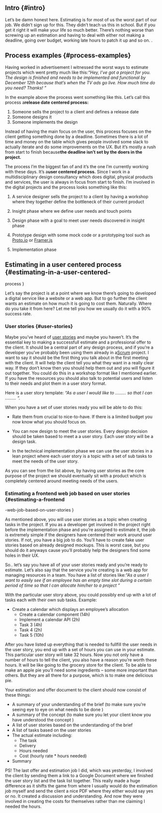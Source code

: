 ## Intro {#intro}

Let’s be damn honest here. Estimating is for most of us the worst part of our
job. We didn’t sign up for this. They didn’t teach us this in school. But if you
get it right it will make your life so much better. There’s nothing worse than 
screwing up an estimation and having to deal with either not making a deadline, 
going over budget, working late hours to patch it up and so on.
.

## Process examples {#process-examples}

Having worked in advertisement I witnessed the worst ways to estimate projects
which went pretty much like this:*“Hey, I’ve got a project for you. The
design is finished and needs to be implemented and functional by December 12th 
because that’s when the TV ads go live. How much time do you need? Thanks!
”*

In the example above the process went something like this. Let’s call this
process a**release date centered process:**

1.  Someone sells the project to a client and defines a release date
2.  Someone designs it
3.  Someone implements the design

Instead of having the main focus on the user, this process focuses on the
client getting something done by a deadline. Sometimes there is a lot of time 
and money on the table which gives people involved some slack to actually 
iterate and do some improvements on the UX. But it’s mostly a rush from start to
finish because**the deadline isn’t set by the doers in the project.**

The process I’m the biggest fan of and it’s the one I’m currently working
with these days. It’s a**user centered process.** Since I work in a
multidisciplinary design consultancy which does digital, physical products and 
services, the user is always in focus from start to finish. I’m involved in the 
digital projects and the process looks something like this:

1.  A service designer sells the project to a client by having a workshop where
    they together define the bottleneck of their current product
   
2.  Insight phase where we define user needs and touch points
3.  Design phase with a goal to meet user needs discovered in insight phase
4.  Prototype design with some mock code or a prototyping tool such as 
    [Proto.io][1] or [Framer.js][2] 
5.  Implementation phase

## Estimating in a user centered process {#estimating-in-a-user-centered-
process
}

Let’s say the project is at a point where we know there’s going to
developed a digital service like a website or a web app. But to go further the 
client wants an estimate on how much it is going to cost them. Naturally. Where 
do you take it from here? Let me tell you how we usually do it with a 90% 
success rate.

### User stories {#user-stories}

Maybe you’ve heard of [user stories][3] and maybe you haven’t. It’s the
essential key to making a successfull estimate and a professional offer to the 
client. It should be a central part of any design process, and if you’re a 
developer you’ve probably been using them already in a[Scrum][4] project. I
want to say it should be the first thing you talk about in the first meeting 
with the client. It will help the client tell you what they want in a really 
clear way. If they don’t know then you should help them out and you will figure 
it out together. You could do this in a workshop format like I mentioned earlier.
If you have the resources you should also talk to potential users and listen to 
their needs and plot them in a user story format.

Here is a user story template: *“As a user I would like to ……… so that
I can
……… “.*

When you have a set of user stories ready you will be able to do this:

*   Rate them from crucial to nice-to-have. If there is a limited budget you
    now know what you should focus on.
   
*   You can now design to meet the user stories. Every design decision should
    be taken based to meet a a user story. Each user story will be a design task.
   
*   In the technical implementation phase we can use the user stories in a lean
    project where each user story is a topic with a set of sub tasks to meet the 
    needs of the user story.
   

As you can see from the list above, by having user stories as the core purpose
of the project we should eventually sit with a product which is completely 
centered around meeting needs of the users.

### Estimating a frontend web job based on user stories {#estimating-a-frontend
-web-job-based-on-user-stories
}

As mentioned above, you will use user stories as a topic when creating tasks in
the project. If you as a developer get involved in the project right before the 
implementation phase and you’re assigned to estimate it, the job is extremely 
simple if the designers have centered their work around user stories. If not, 
you have a big job to do. You’ll have to create fake user stories based on 
already designed mockups. This is worst case, but you should do it anyways cause
you’ll probably help the designers find some holes in their UX.

So.. let’s say you have all of your user stories ready and you’re ready to
estimate. Let’s also say that the service you’re creating is a web app for 
managing resources in a team. You have a list of stories like:*“As a user I
want to easily see if an employee has an empty time slot during a certain period
of time so that I can allocate him/her to a project
”*

With the particular user story above, you could possibly end up with a lot of
tasks each with their own sub tasks. Example:

*   Create a calendar which displays an employee’s allocation 
    *   Create a calendar component (14h)
    *   Implement a calendar API (2h)
    *   Task 3 (4h)
    *   Task 4 (2h)
    *   Task 5 (10h)

After you have listed up everything that is needed to fullfill the user needs
in the user story, you end up with a set of hours you can use in your estimate. 
This particular user story will take 32 hours. Now you not only have a number of
hours to tell the client, you also have a reason you’re worth these hours. It 
will be like going to the grocery store for the client. To be able to make an 
apple pie you’ll need some ingredients – some more important than others. But 
they are all there for a purpose, which is to make one delicious pie.

Your estimation and offer document to the client should now consist of these
things:

*   A summary of your understanding of the brief (to make sure you’re seeing
    eye to eye on what needs to be done
    )
*   A summary of the concept (to make sure you let your client know you have
    understood the concept
    )
*   A list of user stories based on the understanding of the brief
*   A list of tasks based on the user stories
*   The actual estimate including: 
    *   The task
    *   Delivery
    *   Hours needed
    *   Cost (hourly rate * hours needed)
*   Summary

PS! The last offer and estimation job I did, which was yesterday, I involved
the client by sending them a link to a Google Document where we finished the 
user story list and the task list together. This really made a huge difference 
as it shifts the game from where I usually would do the estimation job myself 
and send the client a nice PDF where they either would say yes or no. It created
a discussion and understanding. And now they were involved in creating the costs
for themselves rather than me claiming I needed the hours.

 [1]: https://proto.io/
 [2]: http://framerjs.com/
 [3]: https://en.wikipedia.org/wiki/User_story
 [4]: https://en.wikipedia.org/wiki/Scrum_(software_development)